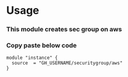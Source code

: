 # Usage
### This module creates sec group on aws
### Copy paste below code

```
module "instance" {
  source  = "GH_USERNAME/securitygroup/aws"
}
```
